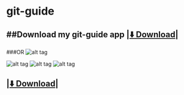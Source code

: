 git-guide
=========
##Download my git-guide app
|[:arrow_down: Download](https://github.com/rajeshmule/git-guide/blob/master/MyGet/bin/MyGet.apk?raw=true)|
-----------------------------------------------------------------------------------------------------------
###OR 
![alt tag](https://github.com/rajeshmule/git-guide/blob/master/screenshot/gitqrcode.png)

![alt tag](https://github.com/rajeshmule/git-guide/blob/master/screenshot/1.png)
![alt tag](https://github.com/rajeshmule/git-guide/blob/master/screenshot/2.png)
![alt tag](https://github.com/rajeshmule/git-guide/blob/master/screenshot/3.png)

|[:arrow_down: Download](https://github.com/rajeshmule/git-guide/blob/master/MyGet/bin/MyGet.apk?raw=true)|
-----------------------------------------------------------------------------------------------------------

